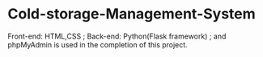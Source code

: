 # Cold-storage-Management-System
Front-end: HTML,CSS ; Back-end: Python(Flask framework) ; and phpMyAdmin is used in the completion of this project.

